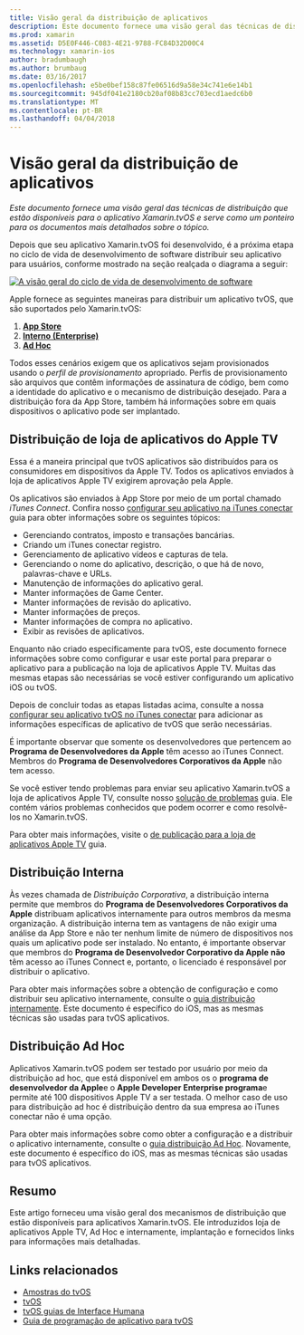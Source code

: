 ```yaml
---
title: Visão geral da distribuição de aplicativos
description: Este documento fornece uma visão geral das técnicas de distribuição que estão disponíveis para o aplicativo Xamarin.tvOS e serve como um ponteiro para os documentos mais detalhados sobre o tópico.
ms.prod: xamarin
ms.assetid: D5E0F446-C083-4E21-9788-FC84D32D00C4
ms.technology: xamarin-ios
author: bradumbaugh
ms.author: brumbaug
ms.date: 03/16/2017
ms.openlocfilehash: e5be0bef158c87fe06516d9a58e34c741e6e14b1
ms.sourcegitcommit: 945df041e2180cb20af08b83cc703ecd1aedc6b0
ms.translationtype: MT
ms.contentlocale: pt-BR
ms.lasthandoff: 04/04/2018
---
```

# <a name="app-distribution-overview"></a>Visão geral da distribuição de aplicativos

_Este documento fornece uma visão geral das técnicas de distribuição que estão disponíveis para o aplicativo Xamarin.tvOS e serve como um ponteiro para os documentos mais detalhados sobre o tópico._


Depois que seu aplicativo Xamarin.tvOS foi desenvolvido, é a próxima etapa no ciclo de vida de desenvolvimento de software distribuir seu aplicativo para usuários, conforme mostrado na seção realçada o diagrama a seguir:


[![A visão geral do ciclo de vida de desenvolvimento de software](images/publishingdiagram.png)](images/publishingdiagram.png#lightbox)


Apple fornece as seguintes maneiras para distribuir um aplicativo tvOS, que são suportados pelo Xamarin.tvOS:

1. [**App Store**](#Apple-TV-App-Store-Distribution)
2. [**Interno (Enterprise)**](#In-House-Distribution) 
2. [**Ad Hoc**](#Ad_Hoc_Distribution) 

Todos esses cenários exigem que os aplicativos sejam provisionados usando o *perfil de provisionamento* apropriado. Perfis de provisionamento são arquivos que contêm informações de assinatura de código, bem como a identidade do aplicativo e o mecanismo de distribuição desejado. Para a distribuição fora da App Store, também há informações sobre em quais dispositivos o aplicativo pode ser implantado.

<a name="Apple-TV-App-Store-Distribution" />

## <a name="apple-tv-app-store-distribution"></a>Distribuição de loja de aplicativos do Apple TV

Essa é a maneira principal que tvOS aplicativos são distribuídos para os consumidores em dispositivos da Apple TV. Todos os aplicativos enviados à loja de aplicativos Apple TV exigirem aprovação pela Apple.

Os aplicativos são enviados à App Store por meio de um portal chamado *iTunes Connect*. Confira nosso [configurar seu aplicativo na iTunes conectar](~/ios/deploy-test/app-distribution/app-store-distribution/itunesconnect.md) guia para obter informações sobre os seguintes tópicos:

- Gerenciando contratos, imposto e transações bancárias.
- Criando um iTunes conectar registro.
- Gerenciamento de aplicativo vídeos e capturas de tela.
- Gerenciando o nome do aplicativo, descrição, o que há de novo, palavras-chave e URLs.
- Manutenção de informações do aplicativo geral.
- Manter informações de Game Center.
- Manter informações de revisão do aplicativo.
- Manter informações de preços.
- Manter informações de compra no aplicativo.
- Exibir as revisões de aplicativos.

Enquanto não criado especificamente para tvOS, este documento fornece informações sobre como configurar e usar este portal para preparar o aplicativo para a publicação na loja de aplicativos Apple TV. Muitas das mesmas etapas são necessárias se você estiver configurando um aplicativo iOS ou tvOS.

Depois de concluir todas as etapas listadas acima, consulte a nossa [configurar seu aplicativo tvOS no iTunes conectar](~/ios/tvos/deploy-test/app-distribution/itunes-connect.md) para adicionar as informações específicas de aplicativo de tvOS que serão necessárias.

É importante observar que somente os desenvolvedores que pertencem ao **Programa de Desenvolvedores da Apple** têm acesso ao iTunes Connect. Membros do **Programa de Desenvolvedores Corporativos da Apple** não tem acesso.

Se você estiver tendo problemas para enviar seu aplicativo Xamarin.tvOS a loja de aplicativos Apple TV, consulte nosso [solução de problemas](~/ios/tvos/troubleshooting.md) guia. Ele contém vários problemas conhecidos que podem ocorrer e como resolvê-los no Xamarin.tvOS.

Para obter mais informações, visite o [de publicação para a loja de aplicativos Apple TV](~/ios/tvos/deploy-test/app-distribution/app-store-publishing.md) guia.

<a name="In-House-Distribution" />

## <a name="in-house-distribution"></a>Distribuição Interna

Às vezes chamada de *Distribuição Corporativa*, a distribuição interna permite que membros do **Programa de Desenvolvedores Corporativos da Apple** distribuam aplicativos internamente para outros membros da mesma organização. A distribuição interna tem as vantagens de não exigir uma análise da App Store e não ter nenhum limite de número de dispositivos nos quais um aplicativo pode ser instalado. No entanto, é importante observar que membros do **Programa de Desenvolvedor Corporativo da Apple** **não** têm acesso ao iTunes Connect e, portanto, o licenciado é responsável por distribuir o aplicativo.

Para obter mais informações sobre a obtenção de configuração e como distribuir seu aplicativo internamente, consulte o [guia distribuição internamente](~/ios/deploy-test/app-distribution/in-house-distribution.md). Este documento é específico do iOS, mas as mesmas técnicas são usadas para tvOS aplicativos.

<a name="Ad_Hoc_Distribution"/>

## <a name="ad-hoc-distribution"></a>Distribuição Ad Hoc

Aplicativos Xamarin.tvOS podem ser testado por usuário por meio da distribuição ad hoc, que está disponível em ambos os o **programa de desenvolvedor da Apple**e o **Apple Developer Enterprise programa**e permite até 100 dispositivos Apple TV a ser testada. O melhor caso de uso para distribuição ad hoc é distribuição dentro da sua empresa ao iTunes conectar não é uma opção.

Para obter mais informações sobre como obter a configuração e a distribuir o aplicativo internamente, consulte o [guia distribuição Ad Hoc](~/ios/deploy-test/app-distribution/ad-hoc-distribution.md). Novamente, este documento é específico do iOS, mas as mesmas técnicas são usadas para tvOS aplicativos.

<a name="Summary" />

## <a name="summary"></a>Resumo

Este artigo forneceu uma visão geral dos mecanismos de distribuição que estão disponíveis para aplicativos Xamarin.tvOS. Ele introduzidos loja de aplicativos Apple TV, Ad Hoc e internamente, implantação e fornecidos links para informações mais detalhadas.



## <a name="related-links"></a>Links relacionados

- [Amostras do tvOS](https://developer.xamarin.com/samples/tvos/all/)
- [tvOS](https://developer.apple.com/tvos/)
- [tvOS guias de Interface Humana](https://developer.apple.com/tvos/human-interface-guidelines/)
- [Guia de programação de aplicativo para tvOS](https://developer.apple.com/library/prerelease/tvos/documentation/General/Conceptual/AppleTV_PG/)
